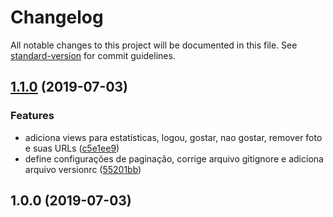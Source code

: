 # Changelog

All notable changes to this project will be documented in this file. See [standard-version](https://github.com/conventional-changelog/standard-version) for commit guidelines.

## [1.1.0](https://github.com/jacksongomesbr/webdevbook_musicmatch_backend/compare/v1.0.0...v1.1.0) (2019-07-03)


### Features

* adiciona views para estatísticas, logou, gostar, nao gostar, remover foto e suas URLs ([c5e1ee9](https://github.com/jacksongomesbr/webdevbook_musicmatch_backend/commit/c5e1ee9))
* define configurações de paginação, corrige arquivo gitignore e adiciona arquivo versionrc ([55201bb](https://github.com/jacksongomesbr/webdevbook_musicmatch_backend/commit/55201bb))



## 1.0.0 (2019-07-03)
